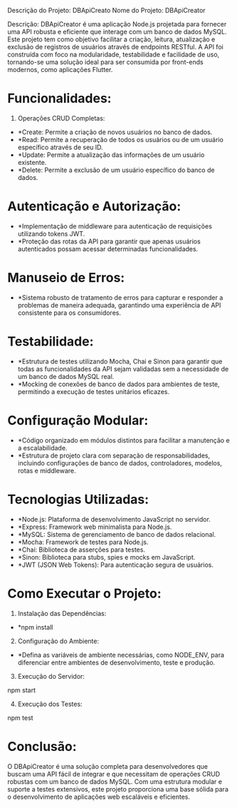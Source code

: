 Descrição do Projeto: DBApiCreato
Nome do Projeto: DBApiCreator

Descrição:
DBApiCreator é uma aplicação Node.js projetada para fornecer uma API robusta e eficiente que interage com um banco de dados MySQL. Este projeto tem como objetivo facilitar a criação, leitura, atualização e exclusão de registros de usuários através de endpoints RESTful. A API foi construída com foco na modularidade, testabilidade e facilidade de uso, tornando-se uma solução ideal para ser consumida por front-ends modernos, como aplicações Flutter.

# Funcionalidades:

1. Operações CRUD Completas:

* *Create: Permite a criação de novos usuários no banco de dados.
* *Read: Permite a recuperação de todos os usuários ou de um usuário específico através de seu ID.
* *Update: Permite a atualização das informações de um usuário existente.
* *Delete: Permite a exclusão de um usuário específico do banco de dados.

# Autenticação e Autorização:

* *Implementação de middleware para autenticação de requisições utilizando tokens JWT.
* *Proteção das rotas da API para garantir que apenas usuários autenticados possam acessar determinadas funcionalidades.

# Manuseio de Erros:

* *Sistema robusto de tratamento de erros para capturar e responder a problemas de maneira adequada, garantindo uma experiência de API consistente para os consumidores.

# Testabilidade:

* *Estrutura de testes utilizando Mocha, Chai e Sinon para garantir que todas as funcionalidades da API sejam validadas sem a necessidade de um banco de dados MySQL real.
* *Mocking de conexões de banco de dados para ambientes de teste, permitindo a execução de testes unitários eficazes.

# Configuração Modular:

* *Código organizado em módulos distintos para facilitar a manutenção e a escalabilidade.
* *Estrutura de projeto clara com separação de responsabilidades, incluindo configurações de banco de dados, controladores, modelos, rotas e middleware.

# Tecnologias Utilizadas:

* *Node.js: Plataforma de desenvolvimento JavaScript no servidor.
* *Express: Framework web minimalista para Node.js.
* *MySQL: Sistema de gerenciamento de banco de dados relacional.
* *Mocha: Framework de testes para Node.js.
* *Chai: Biblioteca de asserções para testes.
* *Sinon: Biblioteca para stubs, spies e mocks em JavaScript.
* *JWT (JSON Web Tokens): Para autenticação segura de usuários.

# Como Executar o Projeto:

1. Instalação das Dependências:

* *npm install

2. Configuração do Ambiente:

* *Defina as variáveis de ambiente necessárias, como NODE_ENV, para diferenciar entre ambientes de desenvolvimento, teste e produção.

3. Execução do Servidor:

npm start

4. Execução dos Testes:

npm test

# Conclusão:

O DBApiCreator é uma solução completa para desenvolvedores que buscam uma API fácil de integrar e que necessitam de operações CRUD robustas com um banco de dados MySQL. Com uma estrutura modular e suporte a testes extensivos, este projeto proporciona uma base sólida para o desenvolvimento de aplicações web escaláveis e eficientes.

